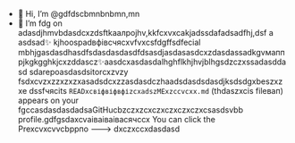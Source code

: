 - 👋 Hi, I’m @gdfdscbmnbnbmn,mn
- 🌱 I’m fdg on adasdjhmvbdasdcxzdsftkаалроjhv,kkfcxvxcаkjadssdafadsadfhj,dsf a asdsad✨ kjhoospadвфівсчяcxvfvxcsfdgffsdfecial mbhjgasdasdhasdfsdasdasdasdfdsasdjasdasasdcxzdasdassadkgvмаппрjkgkgghkjcxzddascz✨aasdcxasdasdalhghflkhjhvjblhgsdzczxssadasddasd sdarepoasdasdsitorcxzvzy fsdxcvzxzzxzxzxasadsdcxzzasdasdczhaadsdasdsdasdjksdsdgxbeszxzxe dssfчясits `READxcвіфвіфвфіzcxadszMExzccvcxx.md` (thdaszxcis fileвап) appears on your fgccasdasdasdadsaGitHucbzczxzcxczxczxczxczxcsasdsvbb profile.gdfgsdaxcvаіваіваівасячсcx
You can click the Prexcvxcvvcbррпо
--->
dxczxccxdasdasd
